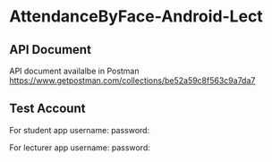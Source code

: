 # AttendanceByFace-Android-Lect

## API Document

API document availalbe in Postman 
  https://www.getpostman.com/collections/be52a59c8f563c9a7da7

## Test Account

For student app
  username: 
  password:

For lecturer app
  username: 
  password:

